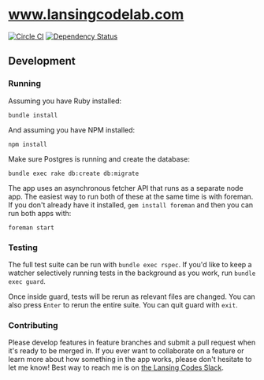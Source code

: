 # www.lansingcodelab.com

[![Circle CI](https://circleci.com/gh/lansingcodelab/www.svg?style=svg)](https://circleci.com/gh/lansingcodelab/www) [![Dependency Status](https://gemnasium.com/lansingcodelab/www.svg)](https://gemnasium.com/lansingcodelab/www)

## Development

### Running

Assuming you have Ruby installed:

```  shell
bundle install
```

And assuming you have NPM installed:

``` shell
npm install
```

Make sure Postgres is running and create the database:

``` shell
bundle exec rake db:create db:migrate
```

The app uses an asynchronous fetcher API that runs as a separate node app. The easiest way to run both of these at the same time is with foreman. If you don't already have it installed, `gem install foreman` and then you can run both apps with:

``` shell
foreman start
```

### Testing

The full test suite can be run with `bundle exec rspec`. If you'd like to keep a watcher selectively running tests in the background as you work, run `bundle exec guard`.

Once inside guard, tests will be rerun as relevant files are changed. You can also press `Enter` to rerun the entire suite. You can quit guard with `exit`.

### Contributing

Please develop features in feature branches and submit a pull request when it's ready to be merged in. If you ever want to collaborate on a feature or learn more about how something in the app works, please don't hesitate to let me know! Best way to reach me is on [the Lansing Codes Slack](https://lansingcodes.slack.com/messages/@chrisvfritz/).
